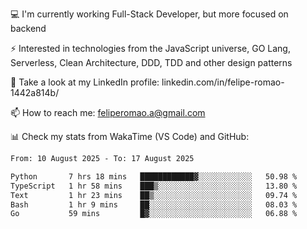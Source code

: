 💻 I'm currently working Full-Stack Developer, but more focused on backend

⚡ Interested in technologies from the JavaScript universe, GO Lang, Serverless, Clean Architecture, DDD, TDD and other design patterns

👥 Take a look at my LinkedIn profile: linkedin.com/in/felipe-romao-1442a814b/

📫 How to reach me: feliperomao.a@gmail.com

📊 Check my stats from WakaTime (VS Code) and GitHub:

<!--START_SECTION:waka-->

```txt
From: 10 August 2025 - To: 17 August 2025

Python       7 hrs 18 mins   ████████████▓░░░░░░░░░░░░   50.98 %
TypeScript   1 hr 58 mins    ███▒░░░░░░░░░░░░░░░░░░░░░   13.80 %
Text         1 hr 23 mins    ██▒░░░░░░░░░░░░░░░░░░░░░░   09.74 %
Bash         1 hr 9 mins     ██░░░░░░░░░░░░░░░░░░░░░░░   08.03 %
Go           59 mins         █▓░░░░░░░░░░░░░░░░░░░░░░░   06.88 %
```

<!--END_SECTION:waka-->
